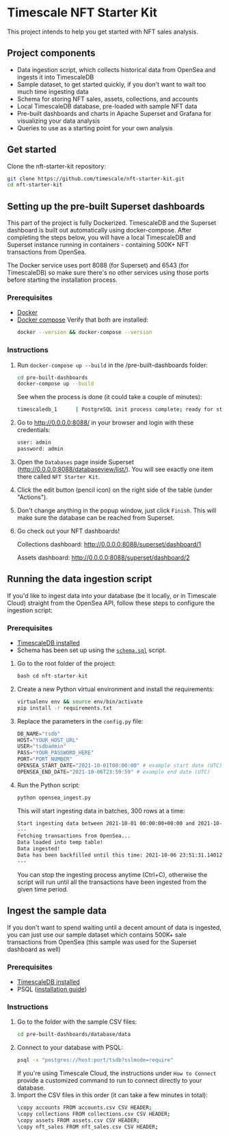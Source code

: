 # Timescale NFT Starter Kit
This project intends to help you get started with NFT sales analysis.

## Project components

* Data ingestion script, which collects historical data from OpenSea and ingests it into TimescaleDB
* Sample dataset, to get started quickly, if you don't want to wait too much time ingesting data
* Schema for storing NFT sales, assets, collections, and accounts
* Local TimescaleDB database, pre-loaded with sample NFT data
* Pre-built dashboards and charts in Apache Superset and Grafana for visualizing your data analysis
* Queries to use as a starting point for your own analysis


## Get started
Clone the nft-starter-kit repository:
```bash
git clone https://github.com/timescale/nft-starter-kit.git
cd nft-starter-kit
```

## Setting up the pre-built Superset dashboards
This part of the project is fully Dockerized. TimescaleDB and the Superset dashboard 
is built out automatically using docker-compose. After completing the steps below, you 
will have a local TimescaleDB and Superset instance running in 
containers - containing 500K+ NFT transactions from OpenSea.

The Docker service uses port 8088 (for Superset) and 6543 (for TimescaleDB) so make sure 
there's no other services using those ports before starting the installation process.

### Prerequisites

* [Docker](https://docs.docker.com/get-docker/)
* [Docker compose](https://docs.docker.com/compose/install/)
    Verify that both are installed:
    ```bash
    docker --version && docker-compose --version
    ```

### Instructions

1. Run `docker-compose up --build` in the /pre-built-dashboards folder:
    ```bash
    cd pre-built-dashboards
    docker-compose up --build
    ```
    See when the process is done (it could take a couple of minutes):
    ```bash
    timescaledb_1      | PostgreSQL init process complete; ready for start up.
    ```
1. Go to http://0.0.0.0:8088/ in your browser and login with these credentials:
    ```txt
    user: admin
    password: admin
    ```
1. Open the `Databases` page inside Superset (http://0.0.0.0:8088/databaseview/list/). You will see exactly one item there
    called `NFT Starter Kit`.
1. Click the edit button (pencil icon) on the right side of the table (under "Actions").
1. Don't change anything in the popup window, just click `Finish`. This will make sure the database can be 
   reached from Superset.
1. Go check out your NFT dashboards! 

    Collections dashboard: http://0.0.0.0:8088/superset/dashboard/1

    Assets dashboard: http://0.0.0.0:8088/superset/dashboard/2 

## Running the data ingestion script
If you'd like to ingest data into your database (be it locally, or in Timescale Cloud) 
straight from the OpenSea API, follow these steps to configure the ingestion script:

### Prerequisites
* [TimescaleDB installed][install-ts]
* Schema has been set up using the [`schema.sql`][schema] script.

1. Go to the root folder of the project:
    ```python
    bash cd nft-starter-kit
    ```
1.  Create a new Python virtual environment and install the requirements:
    ```bash
    virtualenv env && source env/bin/activate
    pip install -r requirements.txt
    ```
1.  Replace the parameters in the `config.py` file:
    ```python
    DB_NAME="tsdb"
    HOST="YOUR_HOST_URL"
    USER="tsdbadmin"
    PASS="YOUR_PASSWORD_HERE"
    PORT="PORT_NUMBER"
    OPENSEA_START_DATE="2021-10-01T00:00:00" # example start date (UTC)
    OPENSEA_END_DATE="2021-10-06T23:59:59" # example end date (UTC)
    ```
1.  Run the Python script:
    ```python
    python opensea_ingest.py
    ```
    This will start ingesting data in batches, 300 rows at a time:
    ```bash
    Start ingesting data between 2021-10-01 00:00:00+00:00 and 2021-10-06 23:59:59+00:00
    ---
    Fetching transactions from OpenSea...
    Data loaded into temp table!
    Data ingested!
    Data has been backfilled until this time: 2021-10-06 23:51:31.140126+00:00
    ---
    ```
    You can stop the ingesting process anytime (Ctrl+C), otherwise the script will run until all 
    the transactions have been ingested from the given time period.


## Ingest the sample data
If you don't want to spend waiting until a decent amount of data is ingested, 
you can just use our sample dataset which contains 500K+ sale transactions from 
OpenSea (this sample was used for the Superset dashboard as well) 

### Prerequisites
* [TimescaleDB installed][install-ts]
* PSQL ([installation guide](https://blog.timescale.com/blog/how-to-install-psql-on-mac-ubuntu-debian-windows/))

### Instructions
1.  Go to the folder with the sample CSV files:
    ```bash
    cd pre-built-dashboards/database/data
    ```
1.  Connect to your database with PSQL:
    ```bash
    psql -x "postgres://host:port/tsdb?sslmode=require"
    ```
    If you're using Timescale Cloud, the instructions under `How to Connect` provide a 
    customized command to run to connect directly to your database.
1.  Import the CSV files in this order (it can take a few minutes in total):
    ```bash
    \copy accounts FROM accounts.csv CSV HEADER;
    \copy collections FROM collections.csv CSV HEADER;
    \copy assets FROM assets.csv CSV HEADER;
    \copy nft_sales FROM nft_sales.csv CSV HEADER;
    ```  


[schema]: https://github.com/timescale/nft-starter-kit/blob/master/schema.sql
[install-ts]: https://docs.timescale.com/timescaledb/latest/how-to-guides/install-timescaledb/#install-timescaledb